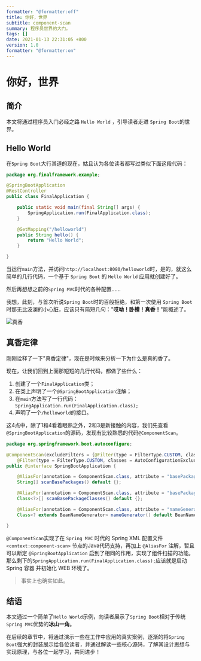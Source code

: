 ```yaml
---
formatter: "@formatter:off"
title: 你好，世界
subtitle: component-scan 
summary: 程序员世界的大门。
tags: [] 
date: 2021-01-13 22:31:05 +800 
version: 1.0
formatter: "@formatter:on"
---
```


# 你好，世界

## 简介

本文将通过程序员入门必经之路 `Hello World` ，引导读者走进 `Spring Boot`的世界。

## Hello World

在`Spring Boot`大行其道的现在，姑且认为各位读者都写过类似下面这段代码：

```java
package org.finalframework.example;

@SpringBootApplication
@RestController
public class FinalApplication {

    public static void main(final String[] args) {
        SpringApplication.run(FinalApplication.class);
    }

    @GetMapping("/helloworld")
    public String hello() {
        return "Hello World";
    }

}
```

当运行`main`方法，并访问`http://localhost:8080/helloworld`时，是的，就这么简单的几行代码，一个基于 `Spring Boot` 的 `Hello World` 应用就创建好了。

然后再想想之前的`Spring MVC`时代的各种配置……

我想，此刻，与首次听说`Spring Boot`时的百般拒绝，和第一次使用 `Spring Boot` 时那无比波澜的小心脏，应该只有简短几句："**哎呦！卧槽！真香！**"能概述了。

![真香](https://imgsa.baidu.com/forum/w%3D580/sign=503c490c02b30f24359aec0bf894d192/00edb8b7d0a20cf41a181cb27b094b36adaf9946.jpg)

## 真香定律

刚刚诠释了一下"真香定律"，现在是时候来分析一下为什么是真的香了。

现在，让我们回到上面那短短的几行代码，都做了些什么：

1. 创建了一个`FinalApplication`类；
2. 在类上声明了一个`@SpringBootApplication`注解；
3. 在`main`方法写了一行代码：`SpringApplication.run(FinalApplication.class);`
4. 声明了一个`/helloworld`的接口。

这4点中，除了1和4看着眼熟之外，2和3是新接触的内容，我们先查看`@SpringBootApplication`的源码，发现有比较熟悉的代码`@ComponentScan`。

```java
package org.springframework.boot.autoconfigure;

@ComponentScan(excludeFilters = {@Filter(type = FilterType.CUSTOM, classes = TypeExcludeFilter.class),
    @Filter(type = FilterType.CUSTOM, classes = AutoConfigurationExcludeFilter.class)})
public @interface SpringBootApplication {

    @AliasFor(annotation = ComponentScan.class, attribute = "basePackages")
    String[] scanBasePackages() default {};

    @AliasFor(annotation = ComponentScan.class, attribute = "basePackageClasses")
    Class<?>[] scanBasePackageClasses() default {};

    @AliasFor(annotation = ComponentScan.class, attribute = "nameGenerator")
    Class<? extends BeanNameGenerator> nameGenerator() default BeanNameGenerator.class;

}
```

`@ComponentScan`实现了在 `Spring MVC` 时代的 Spring XML 配置文件 `<context:component-scan>` 节点的Java代码支持，再加上 `@AliasFor` 注解，暂且可以断定
`@SpringBootApplication` 启到了相同的作用，实现了组件扫描的功能。那么剩下的`SpringApplication.run(FinalApplication.class);`应该就是启动 Spring 容器 并初始化 WEB 环境了。

> 事实上也确实如此。

## 结语

本文通过一个简单了`Hello World`示例，向读者展示了`Spring Boot`相对于传统`Spring MVC`优势的**冰山一角**。

在后续的章节中，将通过演示一些在工作中应用的真实案例，逐渐的将`Spring Boot`强大的封装展示给各位读者，并通过解读一些核心源码，了解其设计思想与实现原理，与各位一起学习，共同进步！
